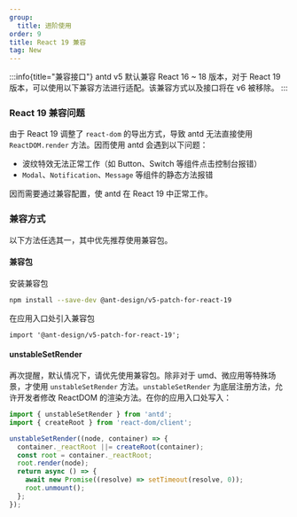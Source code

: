 ```yaml
---
group:
  title: 进阶使用
order: 9
title: React 19 兼容
tag: New
---
```


<!-- prettier-ignore -->
:::info{title="兼容接口"}
antd v5 默认兼容 React 16 ~ 18 版本，对于 React 19 版本，可以使用以下兼容方法进行适配。该兼容方式以及接口将在 v6 被移除。
:::

### React 19 兼容问题

由于 React 19 调整了 `react-dom` 的导出方式，导致 antd 无法直接使用 `ReactDOM.render` 方法。因而使用 antd 会遇到以下问题：

- 波纹特效无法正常工作（如 Button、Switch 等组件点击控制台报错）
- `Modal`、`Notification`、`Message` 等组件的静态方法报错

因而需要通过兼容配置，使 antd 在 React 19 中正常工作。

### 兼容方式

以下方法任选其一，其中优先推荐使用兼容包。

#### 兼容包

安装兼容包

```bash
npm install --save-dev @ant-design/v5-patch-for-react-19
```

在应用入口处引入兼容包

```tsx
import '@ant-design/v5-patch-for-react-19';
```

#### unstableSetRender

再次提醒，默认情况下，请优先使用兼容包。除非对于 umd、微应用等特殊场景，才使用 `unstableSetRender` 方法。`unstableSetRender` 为底层注册方法，允许开发者修改 ReactDOM 的渲染方法。在你的应用入口处写入：

```js
import { unstableSetRender } from 'antd';
import { createRoot } from 'react-dom/client';

unstableSetRender((node, container) => {
  container._reactRoot ||= createRoot(container);
  const root = container._reactRoot;
  root.render(node);
  return async () => {
    await new Promise((resolve) => setTimeout(resolve, 0));
    root.unmount();
  };
});
```
